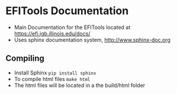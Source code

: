 # EFITools Documentation 
* Main Documentation for the EFITools located at https://efi.igb.illinois.edu/docs/
* Uses sphinx documentation system, http://www.sphinx-doc.org

## Compiling
* Install Sphinx
```pip install sphinx```
* To compile html files
```make html```
* The html files will be located in a the build/html folder

